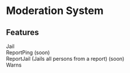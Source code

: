# Moderation System

## Features
Jail<br />
ReportPing (soon)<br />
ReportJail (Jails all persons from a report) (soon)<br />
Warns<br />
